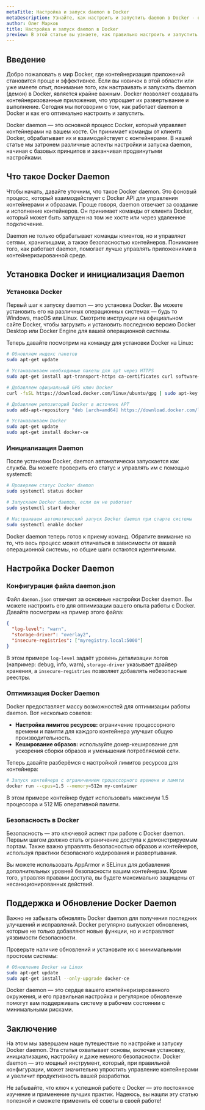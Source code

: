 ```yaml
---
metaTitle: Настройка и запуск daemon в Docker
metaDescription: Узнайте, как настроить и запустить daemon в Docker - от создания Dockerfile до оптимизации процессов и настройки безопасности
author: Олег Марков
title: Настройка и запуск daemon в Docker
preview: В этой статье вы узнаете, как правильно настроить и запустить daemon в Docker, включая советы по оптимизации и безопасности
---
```


## Введение

Добро пожаловать в мир Docker, где контейнеризация приложений становится проще и эффективнее. Если вы новичок в этой области или уже имеете опыт, понимание того, как настраивать и запускать daemon (демон) в Docker, является крайне важным. Docker позволяет создавать контейнеризованные приложения, что упрощает их развертывание и выполнение. Сегодня мы поговорим о том, как работает daemon в Docker и как его оптимально настроить и запустить.

Docker daemon — это основной процесс Docker, который управляет контейнерами на вашем хосте. Он принимает команды от клиента Docker, обрабатывает их и взаимодействует с контейнерами. В нашей статье мы затронем различные аспекты настройки и запуска daemon, начиная с базовых принципов и заканчивая продвинутыми настройками.

## Что такое Docker Daemon

Чтобы начать, давайте уточним, что такое Docker daemon. Это фоновый процесс, который взаимодействует с Docker API для управления контейнерами и образами. Проще говоря, daemon отвечает за создание и исполнение контейнеров. Он принимает команды от клиента Docker, который может быть запущен на том же хосте или через удаленное подключение.

Daemon не только обрабатывает команды клиентов, но и управляет сетями, хранилищами, а также безопасностью контейнеров. Понимание того, как работает daemon, помогает лучше управлять приложениями в контейнеризированной среде.

## Установка Docker и инициализация Daemon

### Установка Docker

Первый шаг к запуску daemon — это установка Docker. Вы можете установить его на различных операционных системах — будь то Windows, macOS или Linux. Смотрите инструкции на официальном сайте Docker, чтобы загрузить и установить последнюю версию Docker Desktop или Docker Engine для вашей операционной системы.

Теперь давайте посмотрим на команду для установки Docker на Linux:

```bash
# Обновляем индекс пакетов
sudo apt-get update

# Устанавливаем необходимые пакеты для apt через HTTPS
sudo apt-get install apt-transport-https ca-certificates curl software-properties-common

# Добавляем официальный GPG ключ Docker
curl -fsSL https://download.docker.com/linux/ubuntu/gpg | sudo apt-key add -

# Добавляем репозиторий Docker в источник APT
sudo add-apt-repository "deb [arch=amd64] https://download.docker.com/linux/ubuntu $(lsb_release -cs) stable"

# Устанавливаем Docker
sudo apt-get update
sudo apt-get install docker-ce
```

### Инициализация Daemon

После установки Docker, daemon автоматически запускается как служба. Вы можете проверить его статус и управлять им с помощью systemctl:

```bash
# Проверяем статус Docker daemon
sudo systemctl status docker

# Запускаем Docker daemon, если он не работает
sudo systemctl start docker

# Настраиваем автоматический запуск Docker daemon при старте системы
sudo systemctl enable docker
```

Docker daemon теперь готов к приему команд. Обратите внимание на то, что весь процесс может отличаться в зависимости от вашей операционной системы, но общие шаги остаются идентичными.

## Настройка Docker Daemon

### Конфигурация файла daemon.json

Файл `daemon.json` отвечает за основные настройки Docker daemon. Вы можете настроить его для оптимизации вашего опыта работы с Docker. Давайте посмотрим на пример этого файла:

```json
{
  "log-level": "warn",
  "storage-driver": "overlay2",
  "insecure-registries": ["myregistry.local:5000"]
}
```

В этом примере `log-level` задаёт уровень детализации логов (например: debug, info, warn), `storage-driver` указывает драйвер хранения, а `insecure-registries` позволяет добавлять небезопасные реестры.

### Оптимизация Docker Daemon

Docker предоставляет массу возможностей для оптимизации работы daemon. Вот несколько советов:

- **Настройка лимитов ресурсов:** ограничение процессорного времени и памяти для каждого контейнера улучшит общую производительность.
- **Кеширование образов:** используйте докер-кеширование для ускорения сборки образов и уменьшения потребляемой сети.

Теперь давайте разберёмся с настройкой лимитов ресурсов для контейнера:

```bash
# Запуск контейнера с ограничением процессорного времени и памяти
docker run --cpus=1.5 --memory=512m my-container
```

В этом примере контейнер будет использовать максимум 1.5 процессора и 512 МБ оперативной памяти.

### Безопасность в Docker

Безопасность — это ключевой аспект при работе с Docker daemon. Первым шагом должно стать ограничение доступа к демонстрируемым портам. Также важно управлять безопасностью образов и контейнеров, используя практики безопасного кодирования и развертывания.

Вы можете использовать AppArmor и SELinux для добавления дополнительных уровней безопасности вашим контейнерам. Кроме того, управляя правами доступа, вы будете максимально защищены от несанкционированных действий.

## Поддержка и Обновление Docker Daemon

Важно не забывать обновлять Docker daemon для получения последних улучшений и исправлений. Docker регулярно выпускает обновления, которые не только добавляют новые функции, но и исправляют уязвимости безопасности.

Проверьте наличие обновлений и установите их с минимальными простоем системы:

```bash
# Обновление Docker на Linux
sudo apt-get update
sudo apt-get install --only-upgrade docker-ce
```

Docker daemon — это сердце вашего контейнеризированного окружения, и его правильная настройка и регулярное обновление помогут вам поддерживать систему в рабочем состоянии с минимальными рисками.

## Заключение

На этом мы завершаем наше путешествие по настройке и запуску Docker daemon. Эта статья охватывает основы, включая установку, инициализацию, настройку и даже немного безопасности. Docker daemon — это мощный инструмент, который, при правильной конфигурации, может значительно упростить управление контейнерами и увеличит продуктивность вашей разработки.

Не забывайте, что ключ к успешной работе с Docker — это постоянное изучение и применение лучших практик. Надеюсь, вы нашли эту статью полезной и сможете применить её советы в своей работе!